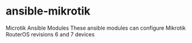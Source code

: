 # ansible-mikrotik
Microtik Ansible Modules
These ansible modules can configure Mikrotik RouterOS revisions 6 and 7 devices
